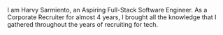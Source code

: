 I am Harvy Sarmiento, an Aspiring Full-Stack Software Engineer.
As a Corporate Recruiter for almost 4 years, I brought all the knowledge
that I gathered throughout the years of recruiting for tech.
<!---
sarmientobengjii/sarmientobengjii is a ✨ special ✨ repository because its `README.md` (this file) appears on your GitHub profile.
You can click the Preview link to take a look at your changes.
--->

